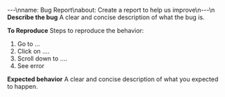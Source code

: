 ---\nname: Bug Report\nabout: Create a report to help us improve\n---\n
**Describe the bug**
A clear and concise description of what the bug is.

**To Reproduce**
Steps to reproduce the behavior:
1. Go to ...
2. Click on ....
3. Scroll down to ....
4. See error

**Expected behavior**
A clear and concise description of what you expected to happen.
